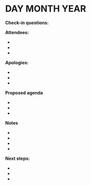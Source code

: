 # DAY MONTH YEAR

**Check-in questions:** 

**Attendees:**

* 
* 
* 

**Apologies:**

* 
* 
* 


**Proposed agenda**

* 
* 
* 

**Notes**

* 
* 
* 
* 

**Next steps:**

* 
* 
* 

